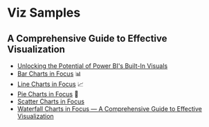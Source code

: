 # Viz Samples

## A Comprehensive Guide to Effective Visualization
* [Unlocking the Potential of Power BI's Built-In Visuals](https://www.linkedin.com/pulse/unlocking-potential-power-bis-built-in-visuals-naji-el-kotob-sdi7f/)
* [Bar Charts in Focus](https://www.linkedin.com/pulse/bar-charts-focus-comprehensive-guide-effective-naji-el-kotob-6lbqf/) 📊
* [Line Charts in Focus](https://www.linkedin.com/pulse/line-charts-focus-comprehensive-guide-effective-naji-el-kotob-fwsnf) 📈
* [Pie Charts in Focus](https://www.linkedin.com/pulse/pie-charts-focus-comprehensive-guide-effective-naji-el-kotob-g7h0f) 🍩
* [Scatter Charts in Focus](https://www.linkedin.com/pulse/scatter-charts-focus-comprehensive-guide-effective-naji-el-kotob-tht0f)
* [Waterfall Charts in Focus — A Comprehensive Guide to Effective Visualization](https://www.linkedin.com/pulse/waterfall-charts-focus-comprehensive-guide-effective-naji-el-kotob-nuy4f/)
